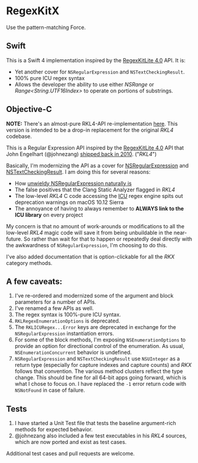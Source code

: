 # RegexKitX

Use the pattern-matching Force.

## Swift

This is a Swift 4 implementation inspired by the [RegexKitLite 4.0](http://regexkit.sourceforge.net/#RegexKitLite) API. It is:

- Yet another cover for `NSRegularExpression` and `NSTextCheckingResult`.
- 100% pure ICU regex syntax
- Allows the developer the ability to use either *NSRange* or *Range<String.UTF16Index>* to operate on portions of substrings.

## Objective-C

**NOTE:** There's an almost-pure RKL4-API re-implementation [here](https://github.com/samkrishna/RegexKitX/releases/tag/5.0-swap-fixed). This version is intended to be a drop-in replacement for the original *RKL4* codebase.

This is a Regular Expression API inspired by the [RegexKitLite 4.0](http://regexkit.sourceforge.net/#RegexKitLite) API that John Engelhart (@johnezang) [shipped back in 2010](http://regexkit.sourceforge.net/RegexKitLite/index.html#ReleaseInformation_40). ("*RKL4*")

Basically, I'm modernizing the API as a cover for [NSRegularExpression](https://developer.apple.com/documentation/foundation/nsregularexpression) and [NSTextCheckingResult](https://developer.apple.com/documentation/foundation/nstextcheckingresult). I am doing this for several reasons:

- How [unwieldy NSRegularExpression naturally is](http://nshipster.com/nsregularexpression/)
- The false positives that the Clang Static Analyzer flagged in *RKL4*
- The low-level *RKL4* C code accessing the [ICU](http://site.icu-project.org/) regex engine spits out deprecation warnings on macOS 10.12 Sierra
- The annoyance of having to always remember to **ALWAYS link to the ICU library** on every project

My concern is that no amount of work-arounds or modifications to all the low-level *RKL4* magic code will save it from being unbuildable in the near-future. So rather than wait for that to happen or repeatedly deal directly with the awkwardness of `NSRegularExpression`, I'm choosing to do this.

I've also added documentation that is option-clickable for all the *RKX* category methods.

## A few caveats:

1. I've re-ordered and modernized some of the argument and block parameters for a number of APIs.
1. I've renamed a few APIs as well.
1. The regex syntax is 100%-pure ICU syntax.
1. `RKLRegexEnumerationOptions` is deprecated.
1. The `RKLICURegex...Error` keys are deprecated in exchange for the `NSRegularExpression` instantiation errors.
1. For some of the block methods, I'm exposing `NSEnumerationOptions` to provide an option for directional control of the enumeration. As usual, `NSEnumerationConcurrent` behavior is undefined.
1. `NSRegularExpression` and `NSTextCheckingResult` use `NSUInteger` as a return type (especially for capture indexes and capture counts) and *RKX* follows that convention. The various method clusters reflect the type change. This should be fine for all 64-bit apps going forward, which is what I chose to focus on. I have replaced the `-1` error return code with `NSNotFound` in case of failure.

## Tests

1. I have started a Unit Test file that tests the baseline argument-rich methods for expected behavior.
1. @johnezang also included a few test executables in his *RKL4* sources, which are now ported and exist as test cases.

Additional test cases and pull requests are welcome.
